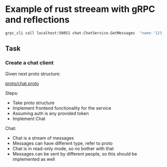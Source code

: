 # Example of rust streeam with gRPC and reflections


```bash
grpc_cli call localhost:50051 chat.ChatService.GetMessages  "name:'123'" 
```

## Task

### Create a chat client

Given next proto structure:

[proto/chat.proto](https://github.com/slavskrit/chattio/blob/aa5c5d4cb0841f4e60ea0aeac876b2b11d7979cb/proto/chat.proto)


Steps:
- Take proto structure
- Implement frontend functionality for the service
- Assuming auth is any provided token
- Implement Chat

Chat:
- Chat is a stream of messages
- Messages can have different type, refer to proto
- Chat is in read-only mode, so no bother with that
- Messages can be sent by different people, so this should be implemented as well

